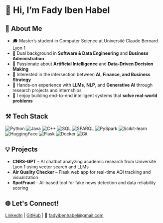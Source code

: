 # 👋 Hi, I’m Fady Iben Habel

## 🧠 About Me

- 🎓 Master’s student in Computer Science at Université Claude Bernard Lyon 1  
- 💼 Dual background in **Software & Data Engineering** and **Business Administration** 
- 🤖 Passionate about **Artificial Intelligence** and **Data-Driven Decision Making**
- 🧩 Interested in the intersection between **AI, Finance, and Business Strategy**
- 🔬 Hands-on experience with **LLMs**, **NLP**, and **Generative AI** through research projects and internships
- 🚀 I enjoy building end-to-end intelligent systems that **solve real-world problems**  

## ⚒️ Tech Stack

![Python](https://img.shields.io/badge/-Python-black?style=flat-square&logo=python)
![Java](https://img.shields.io/badge/-Java-black?style=flat-square&logo=java)
![C++](https://img.shields.io/badge/-C++-black?style=flat-square&logo=cplusplus)
![SQL](https://img.shields.io/badge/-SQL-black?style=flat-square&logo=mysql)
![SPARQL](https://img.shields.io/badge/-SPARQL-black?style=flat-square&logo=semanticweb)
![PySpark](https://img.shields.io/badge/-PySpark-black?style=flat-square&logo=apache-spark)
![Scikit-learn](https://img.shields.io/badge/-Scikit--learn-black?style=flat-square&logo=scikit-learn)
![HuggingFace](https://img.shields.io/badge/-HuggingFace-black?style=flat-square&logo=huggingface)
![Flask](https://img.shields.io/badge/-Flask-black?style=flat-square&logo=flask)
![Docker](https://img.shields.io/badge/-Docker-black?style=flat-square&logo=docker)
![Git](https://img.shields.io/badge/-Git-black?style=flat-square&logo=git)

## 💡 Projects

- **CNRS-GPT** – AI chatbot analyzing academic research from Université Lyon 1 using vector search and LLMs  
- **Air Quality Checker** – Flask web app for real-time AQI tracking and visualization  
- **SpotFraud** – AI-based tool for fake news detection and data reliability scoring  

## 🌐 Let's Connect!

[LinkedIn](https://www.linkedin.com/in/fady-iben-habel) | [GitHub](https://github.com/FadyIbenHabel) | 📧 fadyibenhabel@gmail.com
